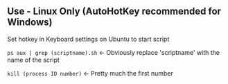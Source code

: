## Use - Linux Only (AutoHotKey recommended for Windows)
Set hotkey in Keyboard settings on Ubuntu to start script </p>
`ps aux | grep (scriptname).sh` <- Obviously replace 'scriptname' with the name of the script </p>
`kill (process ID number)` <- Pretty much the first number
